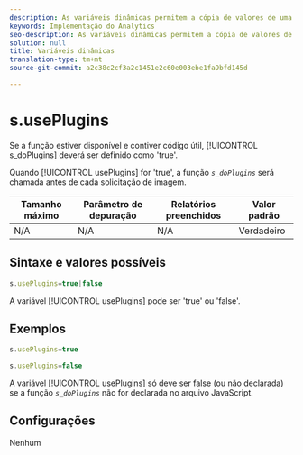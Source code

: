 ```yaml
---
description: As variáveis dinâmicas permitem a cópia de valores de uma variável para outra sem precisar digitar os valores completos várias vezes nas solicitações de imagem do site.
keywords: Implementação do Analytics
seo-description: As variáveis dinâmicas permitem a cópia de valores de uma variável para outra sem precisar digitar os valores completos várias vezes nas solicitações de imagem do site.
solution: null
title: Variáveis dinâmicas
translation-type: tm+mt
source-git-commit: a2c38c2cf3a2c1451e2c60e003ebe1fa9bfd145d

---
```



# s.usePlugins

Se a função estiver disponível e contiver código útil, [!UICONTROL s_doPlugins] deverá ser definido como 'true'.

Quando [!UICONTROL usePlugins] for 'true', a função *`s_doPlugins`* será chamada antes de cada solicitação de imagem.

| Tamanho máximo | Parâmetro de depuração | Relatórios preenchidos | Valor padrão |
|---|---|---|---|
| N/A | N/A | N/A | Verdadeiro |

## Sintaxe e valores possíveis

```js
s.usePlugins=true|false
```

A variável [!UICONTROL usePlugins] pode ser 'true' ou 'false'.

## Exemplos

```js
s.usePlugins=true
```

```js
s.usePlugins=false
```

A variável [!UICONTROL usePlugins] só deve ser false (ou não declarada) se a função *`s_doPlugins`* não for declarada no arquivo JavaScript.

## Configurações

Nenhum